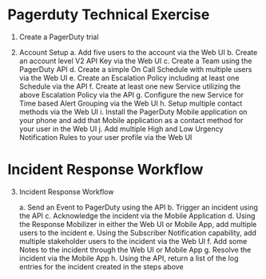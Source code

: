 # Pagerduty Technical Exercise

1. Create a PagerDuty trial

2. Account Setup
	a. Add five users to the account via the Web UI
	b. Create an account level V2 API Key via the Web UI
	c. Create a Team using the PagerDuty API
	d. Create a simple On Call Schedule with multiple users via the Web UI
	e. Create an Escalation Policy including at least one Schedule via the API
	f. Create at least one new Service utilizing the above Escalation Policy via the API
	g. Configure the new Service for Time based Alert Grouping via the Web UI
	h. Setup multiple contact methods via the Web UI
	i. Install the PagerDuty Mobile application on your phone and add that Mobile application as a contact method for your user in the Web UI
	j. Add multiple High and Low Urgency Notification Rules to your user profile via the Web UI

# Incident Response Workflow

3. Incident Response Workflow

	a. Send an Event to PagerDuty using the API
	b. Trigger an incident using the API
	c. Acknowledge the incident via the Mobile Application
	d. Using the Response Mobilizer in either the Web UI or Mobile App, add multiple users to the incident
	e. Using the Subscriber Notification capability, add multiple stakeholder users to the incident via the Web UI
	f. Add some Notes to the incident through the Web UI or Mobile App
	g. Resolve the incident via the Mobile App
	h. Using the API, return a list of the log entries for the incident created in the steps above